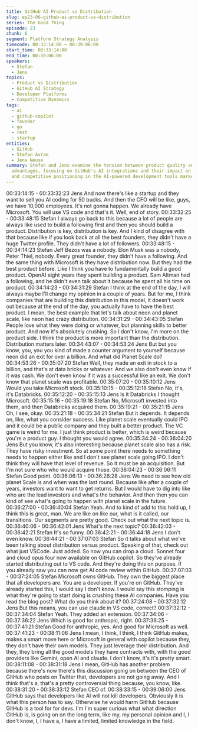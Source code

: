 ```yaml
---
title: GitHub AI Product vs Distribution
slug: ep23-06-github-ai-product-vs-distribution
series: The Good Thing
episode: 23
chunk: 6
segment: Platform Strategy Analysis
timecode: 00:33:14:00 – 00:39:06:00
start_time: 00:33:14:00
end_time: 00:39:06:00
speakers:
  - Stefan
  - Jens
topics:
  - Product vs Distribution
  - GitHub AI Strategy
  - Developer Platforms
  - Competitive Dynamics
tags:
  - ai
  - github-copilot
  - founder
  - go
  - rest
  - startup
entities:
  - GitHub
  - Stefan Avram
  - Jens Neuse
summary: Stefan and Jens examine the tension between product quality and distribution
  advantages, focusing on GitHub's AI integrations and their impact on developer workflows
  and competitive positioning in the AI-powered development tools market.
---
```

00:33:14:15 - 00:33:32:23
Jens
And now there's like a startup and they want to sell you AI coding for 50 bucks. And then the
CFO will be like, guys, we have 10,000 employees. It's not gonna happen. We already have
Microsoft. You will use VS code and that's it. Well, end of story.
00:33:32:25 - 00:33:48:15
Stefan
I always go back to this because a lot of people are always like used to build a following first
and then you should build a product. Distribution is key, distribution is key. And I kind of disagree
with that because like if you look back at all the best founders, they didn't have a huge Twitter
profile. They didn't have a lot of followers.
00:33:48:15 - 00:34:14:23
Stefan
Jeff Bezos was a nobody. Elon Musk was a nobody, Peter Thiel, nobody. Every great founder,
they didn't have a following. And the same thing with Microsoft is they have distribution now. But
they had the best product before. Like I think you have to fundamentally build a good product.
OpenAI eight years they spent building a product. Sam Altman had a following, and he didn't
even talk about it because he spent all his time on product.
00:34:14:23 - 00:34:31:29
Stefan
I think at the end of the day, I will always maybe I'll change my opinion in a couple of years. But
for me, I think companies that are building this distribution in this model, it doesn't work out
because at the end of the day, you actually have to have the best product. I mean, the best
example that let's talk about neon and planet scale, like neon had crazy distribution.
00:34:31:29 - 00:34:43:05
Stefan
People love what they were doing or whatever, but planning skills to better product. And now it's
absolutely crushing. So I don't know, I'm more on the product side. I think the product is more
important than the distribution. Distribution matters later.
00:34:43:07 - 00:34:53:24
Jens
But but you know, you, you you kind of made a counter argument to yourself because neon did
an exit for over a billion. And what did Planet Scale do?
00:34:53:26 - 00:35:07:20
Stefan
Well, they made an exit in stock to a billion, and that's at data bricks or whatever. And we also
don't even know if it was cash. We don't even know if it was a successful like an exit. We don't
know that planet scale was profitable.
00:35:07:20 - 00:35:10:12
Jens
Would you take Microsoft stock.
00:35:10:15 - 00:35:12:18
Stefan
No, it's, it's Databricks.
00:35:12:20 - 00:35:15:13
Jens
Is it Databricks I thought Microsoft.
00:35:15:16 - 00:35:19:18
Stefan
No, Microsoft invested into them, and then Databricks acquired them.
00:35:19:21 - 00:35:21:15
Jens
Oh, I see, okay.
00:35:21:18 - 00:35:34:21
Stefan
But it depends. It depends on, like, what you consider success. Like planet scale eventually
could IPO and it could be a public company and they built a better product. The VC game is
weird for me. I just think product is better, which is weird because you're a product guy. I thought
you would agree.
00:35:34:24 - 00:36:04:20
Jens
But you know, it's also interesting because planet scale also has a risk. They have risky
investment. So at some point there needs to something needs to happen either like and I don't
see planet scale going IPO. I don't think they will have that level of revenue. So it must be an
acquisition. But I'm not sure who who would acquire those.
00:36:04:23 - 00:36:06:11
Stefan
Good point.
00:36:06:13 - 00:36:26:28
Jens
We need to see how old planet Scale is and when was the last round. Because like after a
couple of years, investors want to want to get returns. But I would have to dig into like who are
the lead investors and what's the behavior. And then then you can kind of see what's going to
happen with planet scale in the future.
00:36:27:00 - 00:36:40:04
Stefan
Yeah. And to kind of add to this hold up, I think this is great, man. We are like on like our, what is
it called, our transitions. Our segments are pretty good. Check out what the next topic is.
00:36:40:06 - 00:36:42:01
Jens
What's the next topic?
00:36:42:03 - 00:36:42:21
Stefan
It's so funny.
00:36:42:21 - 00:36:44:18
Jens
I don't even know.
00:36:44:21 - 00:37:07:03
Stefan
So it talks about what we've been talking about distribution versus product. Speaking of that,
check out what just VSCode. Just added. So now you can drop a cloud. Sonnet four and cloud
opus four now available on GitHub copilot. So they've already started distributing out to VS
code. And they're doing this on purpose. If you already saw you can now get AI code review
within GitHub.
00:37:07:03 - 00:37:24:05
Stefan
Microsoft owns GitHub. They own the biggest place that all developers are. You are a
developer. If you're on GitHub. They've already started this, I would say I don't know. I would
say this stomping is what they're going to start doing is crushing these AI companies. Have you
read the blog post? What do you think about it?
00:37:24:08 - 00:37:32:12
Jens
But this means, you can use claude in VS code, correct?
00:37:32:12 - 00:37:34:04
Stefan
Yeah. They added an extension.
00:37:34:06 - 00:37:36:22
Jens
Which is good for anthropic, right.
00:37:36:25 - 00:37:41:21
Stefan
Good for anthropic, yes. And good for Microsoft as well.
00:37:41:23 - 00:38:11:06
Jens
I mean, I think, I think, I think GitHub makes, makes a smart move here or Microsoft in general
with copilot because they, they don't have their own models. They just leverage their
distribution. And they, they bring all the good models they have contracts with, with the good
providers like Gemini, open AI and claude. I don't know, it's it's pretty smart.
00:38:11:08 - 00:38:31:18
Jens
I mean, GitHub has another problem because there's now there's this discussion going on
between the CEO of GitHub who posts on Twitter that, developers are not going away. And I
think that's a, that's a pretty controversial thing because, you know, like.
00:38:31:20 - 00:38:33:12
Stefan
CEO of.
00:38:33:15 - 00:39:06:00
Jens
GitHub says that developers like AI will not kill developers. Obviously it is what this person has
to say. Otherwise he would harm GitHub because GitHub is a tool for for devs. I'm I'm super
curious what what direction GitHub is, is going on on the long term, like my, my personal opinion
and I, I don't know, I, I have a, I have a limited, limited knowledge in the field.